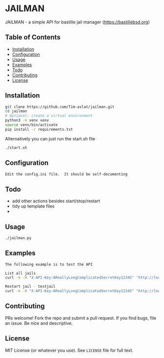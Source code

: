 # JAILMAN

JAILMAN - a simple API for bastille jail manager (https://bastillebsd.org)

## Table of Contents

- [Installation](#installation)
- [Configuration](#configuration)
- [Usage](#usage)
- [Examples](#examples)
- [Todo](#todo)
- [Contributing](#contributing)
- [License](#license)

## Installation

```sh
git clone https://github.com/Tim-aslat/jailman.git
cd jailman
# Optional: create a virtual environment
python3 -m venv venv
source venv/bin/activate
pip install -r requirements.txt
```
Alternatively you can just run the start.sh file
```sh
./start.sh
```

## Configuration

```sh
Edit the config.ini file.  It should be self-documenting


```

## Todo
- add other actions besides start/stop/restart
- tidy up template files
- 

## Usage
```sh
./jailman.py
```

## Examples

```sh
The following example is to test the API

List all jails
curl -k -H "X-API-Key:AReallyLongComplicatedSecretKey12345" "http://localhost:9191/list_jails"

Restart jail - testjail
curl -k -H "X-API-Key:AReallyLongComplicatedSecretKey12345" "http://localhost:9191/restart?jail=testjail"

```


## Contributing

PRs welcome! Fork the repo and submit a pull request.
If you find bugs, file an issue. Be nice and descriptive.

## License

MIT License (or whatever you use).
See `LICENSE` file for full text.


